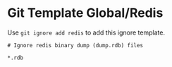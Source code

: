 Git Template Global/Redis
===

Use `git ignore add redis` to add this ignore template.

```
# Ignore redis binary dump (dump.rdb) files

*.rdb
```
